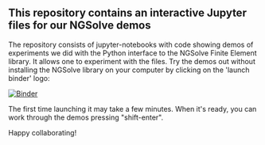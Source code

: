This repository contains an interactive Jupyter files for our NGSolve demos
---

The repository consists of jupyter-notebooks with code showing demos of experiments we did with the Python interface to the NGSolve Finite Element
library. It allows one to experiment with the files.
Try the demos out without installing the NGSolve library on your computer by clicking on the 'launch binder' logo:

[![Binder](https://mybinder.org/badge_logo.svg)](https://mybinder.org/v2/gh/yawwusugh/NgSolve/HEAD)

The first time launching it may take a few minutes. When it's ready,
you can work through the demos pressing "shift-enter". 

Happy collaborating!
